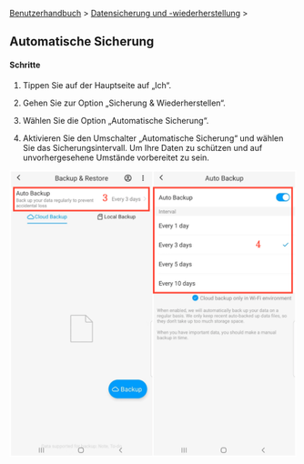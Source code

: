 [Benutzerhandbuch](/dragonnest/drawnote/manual/de) > [Datensicherung und -wiederherstellung](/dragonnest/drawnote/manual/de/daten_sicherung_und_wiederherstellung) >

Automatische Sicherung
---
#### Schritte

1. Tippen Sie auf der Hauptseite auf „Ich“.

2. Gehen Sie zur Option „Sicherung & Wiederherstellen“.

3. Wählen Sie die Option „Automatische Sicherung“.

4. Aktivieren Sie den Umschalter „Automatische Sicherung“ und wählen Sie das Sicherungsintervall. Um Ihre Daten zu schützen und auf unvorhergesehene Umstände vorbereitet zu sein.

![Automatische Sicherung](imgs/automatic_backup1.png)